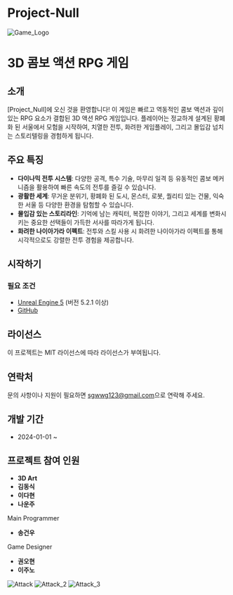 # Project-Null
![Game_Logo](https://github.com/GunWoo0704/Project-Null/assets/97406373/564537f6-25aa-464e-a524-739a75c27faa)

# 3D 콤보 액션 RPG 게임

## 소개

[Project_Null]에 오신 것을 환영합니다! 이 게임은 빠르고 역동적인 콤보 액션과 깊이 있는 RPG 요소가 결합된 3D 액션 RPG 게임입니다. 플레이어는 정교하게 설계된 황폐화 된 서울에서 모험을 시작하여, 치열한 전투, 화려한 게임플레이, 그리고 몰입감 넘치는 스토리텔링을 경험하게 됩니다.

## 주요 특징

- **다이나믹 전투 시스템**: 다양한 공격, 특수 기술, 마무리 일격 등 유동적인 콤보 메커니즘을 활용하여 빠른 속도의 전투를 즐길 수 있습니다.
- **광활한 세계**: 무거운 분위기, 황폐화 된 도시, 몬스터, 로봇, 퀄리티 있는 건물, 익숙한 서울 등 다양한 환경을 탐험할 수 있습니다.
- **몰입감 있는 스토리라인**: 기억에 남는 캐릭터, 복잡한 이야기, 그리고 세계를 변화시키는 중요한 선택들이 가득한 서사를 따라가게 됩니다.
- **화려한 나이아가라 이펙트**: 전투와 스킬 사용 시 화려한 나이아가라 이펙트를 통해 시각적으로도 강렬한 전투 경험을 제공합니다.

## 시작하기

### 필요 조건

- [Unreal Engine 5](https://unity.com/) (버전 5.2.1 이상)
- [GitHub]([https://git-scm.com/](https://github.com/GunWoo0704/Project-Null.git))


## 라이선스

이 프로젝트는 MIT 라이선스에 따라 라이선스가 부여됩니다.

## 연락처

문의 사항이나 지원이 필요하면 [sgwwg123@gmail.com](mailto:sgwwg123@gmail.com)으로 연락해 주세요.

## 개발 기간
- 2024-01-01 ~

## 프로젝트 참여 인원
- **3D Art**
- **김동식**
- **이다현**
- **나운주**

Main Programmer
- **송건우**

Game Designer
- **권오현**
- **이주노**


![Attack](https://github.com/GunWoo0704/Project-Null/assets/97406373/61a4b46c-7631-4348-9427-4a9f7b2b88bf)
![Attack_2](https://github.com/GunWoo0704/Project-Null/assets/97406373/1f65cc02-422e-4dad-889d-4a03fecb7fa9)
![Attack_3](https://github.com/GunWoo0704/Project-Null/assets/97406373/772c569a-de04-4de9-bfcb-f13f8794c44f)
